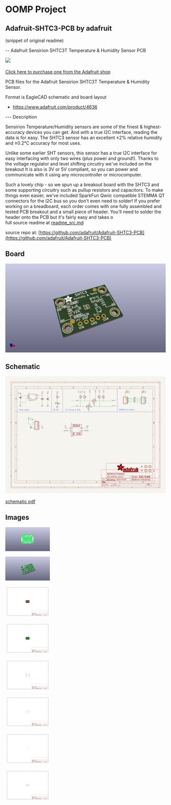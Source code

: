 # OOMP Project  
## Adafruit-SHTC3-PCB  by adafruit  
  
(snippet of original readme)  
  
-- Adafruit Sensirion SHTC3T Temperature & Humidity Sensor PCB  
  
<a href="http://www.adafruit.com/products/4636"><img src="assets/4636.jpg?raw=true" width="500px"><br/>  
Click here to purchase one from the Adafruit shop</a>  
  
PCB files for the Adafruit Sensirion SHTC3T Temperature & Humidity Sensor.   
  
Format is EagleCAD schematic and board layout  
* https://www.adafruit.com/product/4636  
  
--- Description  
  
Sensirion Temperature/Humidity sensors are some of the finest & highest-accuracy devices you can get. And with a true I2C interface, reading the data is for easy. The SHTC3 sensor has an excellent ±2% relative humidity and ±0.2°C accuracy for most uses.  
  
  
Unlike some earlier SHT sensors, this sensor has a true I2C interface for easy interfacing with only two wires (plus power and ground!). Thanks to the voltage regulator and level shifting circuitry we've included on the breakout It is also is 3V or 5V compliant, so you can power and communicate with it using any microcontroller or microcomputer.  
  
  
Such a lovely chip - so we spun up a breakout board with the SHTC3 and some supporting circuitry such as pullup resistors and capacitors. To make things even easier, we've included SparkFun Qwiic compatible STEMMA QT connectors for the I2C bus so you don't even need to solder! If you prefer working on a breadboard, each order comes with one fully assembled and tested PCB breakout and a small piece of header. You'll need to solder the header onto the PCB but it's fairly easy and takes o  
  full source readme at [readme_src.md](readme_src.md)  
  
source repo at: [https://github.com/adafruit/Adafruit-SHTC3-PCB](https://github.com/adafruit/Adafruit-SHTC3-PCB)  
## Board  
  
[![working_3d.png](working_3d_600.png)](working_3d.png)  
## Schematic  
  
[![working_schematic.png](working_schematic_600.png)](working_schematic.png)  
  
[schematic pdf](working_schematic.pdf)  
## Images  
  
[![working_3D_bottom.png](working_3D_bottom_140.png)](working_3D_bottom.png)  
  
[![working_3D_top.png](working_3D_top_140.png)](working_3D_top.png)  
  
[![working_assembly_page_01.png](working_assembly_page_01_140.png)](working_assembly_page_01.png)  
  
[![working_assembly_page_02.png](working_assembly_page_02_140.png)](working_assembly_page_02.png)  
  
[![working_assembly_page_03.png](working_assembly_page_03_140.png)](working_assembly_page_03.png)  
  
[![working_assembly_page_04.png](working_assembly_page_04_140.png)](working_assembly_page_04.png)  
  
[![working_assembly_page_05.png](working_assembly_page_05_140.png)](working_assembly_page_05.png)  
  
[![working_assembly_page_06.png](working_assembly_page_06_140.png)](working_assembly_page_06.png)  
